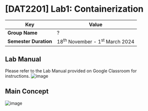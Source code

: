 # [DAT2201] Lab1: Containerization

| **Key**                                                               | Value                                                                                                                                                                              |
|---------------|---------------------------------------------------------|
| **Group Name**                                                               | ? |
| **Semester Duration**                                                 | 18<sup>th</sup> November - 1<sup>st</sup> March 2024                                                                                                                       |

## Lab Manual
Please refer to the Lab Manual provided on Google Classroom for instructions.
![image](https://github.com/user-attachments/assets/a9b38597-d0f2-4ace-8c29-63e874707a05)

## Main Concept
![image](https://github.com/user-attachments/assets/5c2c6b68-23d4-449f-8295-7e155f9e93d5)
